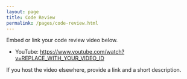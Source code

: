 ```yaml
---
layout: page
title: Code Review
permalink: /pages/code-review.html
---
```


Embed or link your code review video below.

- YouTube: https://www.youtube.com/watch?v=REPLACE_WITH_YOUR_VIDEO_ID

If you host the video elsewhere, provide a link and a short description.